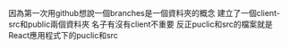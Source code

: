 因為第一次用github想說一個branches是一個資料夾的概念
建立了一個client-src和public兩個資料夾 名子有沒有client不重要
反正puclic和src的檔案就是React應用程式下的puclic和src
